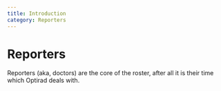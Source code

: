 ```yaml
---
title: Introduction
category: Reporters
---
```

# Reporters

Reporters (aka, doctors) are the core of the roster, after all it is their time which Optirad deals with.
